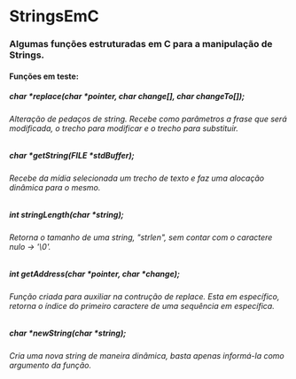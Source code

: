 # StringsEmC
### Algumas funções estruturadas em C para a manipulação de Strings.
#### Funções em teste: 
##### char *replace(char *pointer, char change[], char changeTo[]);
###### Alteração de pedaços de string. Recebe como parâmetros a frase que será modificada, o trecho para modificar e o trecho para substituir.
##### char *getString(FILE *stdBuffer);
###### Recebe da mídia selecionada um trecho de texto e faz uma alocação dinâmica para o mesmo.
##### int stringLength(char *string);
###### Retorna o tamanho de uma string, "strlen", sem contar com o caractere nulo -> '\0'.
##### int getAddress(char *pointer, char *change);
###### Função criada para auxiliar na contrução de replace. Esta em específico, retorna o índice do primeiro caractere de uma sequência em específica.
##### char *newString(char *string);
###### Cria uma nova string de maneira dinâmica, basta apenas informá-la como argumento da função.
